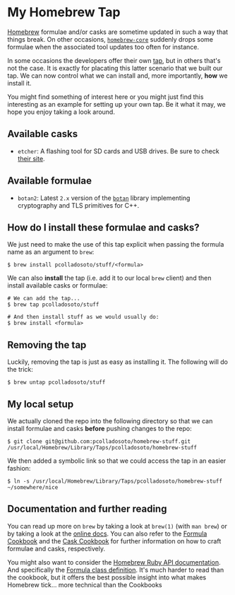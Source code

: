 # My Homebrew Tap
[Homebrew](https://brew.sh) formulae and/or casks are sometime updated in such a way that things
break. On other occasions, [`homebrew-core`](https://github.com/Homebrew/homebrew-core) suddenly drops
some formulae when the associated tool updates too often for instance.

In some occasions the developers offer their own [tap](https://docs.brew.sh/Taps), but in others
that's not the case. It is exactly for placating this latter scenario that we built our tap. We
can now control what we can install and, more importantly, **how** we install it.

You might find something of interest here or you might just find this interesting as an example
for setting up your own tap. Be it what it may, we hope you enjoy taking a look around.

## Available casks
- `etcher`: A flashing tool for SD cards and USB drives. Be sure to check [their site](https://etcher.balena.io).

## Available formulae
- `botan2`: Latest `2.x` version of the [`botan`](https://botan.randombit.net) library implementing cryptography and TLS
  primitives for C++.

## How do I install these formulae and casks?
We just need to make the use of this tap explicit when passing the formula name as an argument to `brew`:

    $ brew install pcolladosoto/stuff/<formula>

We can also **install** the tap (i.e. add it to our local `brew` client) and then install available casks or formulae:

    # We can add the tap...
    $ brew tap pcolladosoto/stuff

    # And then install stuff as we would usually do:
    $ brew install <formula>

## Removing the tap
Luckily, removing the tap is just as easy as installing it. The following will do the trick:

    $ brew untap pcolladosoto/stuff

## My local setup
We actually cloned the repo into the following directory so that we can install formulae and casks **before** pushing
changes to the repo:

    $ git clone git@github.com:pcolladosoto/homebrew-stuff.git /usr/local/Homebrew/Library/Taps/pcolladosoto/homebrew-stuff

We then added a symbolic link so that we could access the tap in an easier fashion:

    $ ln -s /usr/local/Homebrew/Library/Taps/pcolladosoto/homebrew-stuff ~/somewhere/nice

## Documentation and further reading
You can read up more on `brew` by taking a look at `brew(1)` (with `man brew`) or by taking a look at the
[online docs](https://docs.brew.sh). You can also refer to the [Formula Cookbook](https://docs.brew.sh/Formula-Cookbook)
and the [Cask Cookbook](https://docs.brew.sh/Cask-Cookbook) for further information on how to craft formulae and
casks, respectively.

You might also want to consider the [Homebrew Ruby API documentation](https://rubydoc.brew.sh). And specifically the
[Formula class definition](https://rubydoc.brew.sh/Formula). It's much harder to read than the cookbook, but it offers
the best possible insight into what makes Homebrew tick...
more technical than the Cookbooks
